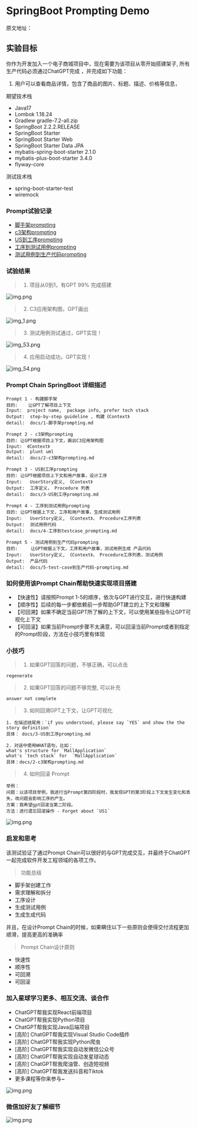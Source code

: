 # SpringBoot Prompting Demo

原文地址： 

## 实验目标

你作为开发加入一个电子商城项目中，现在需要为该项目从零开始搭建架子,
所有生产代码必须通过ChatGPT完成 ，并完成如下功能：

1. 用户可以查看商品详情，包含了商品的图片、标题、描述、价格等信息，

期望技术栈

* Java17
* Lombok 1.18.24
* Gradlew gradle-7.2-all.zip
* SpringBoot 2.2.2.RELEASE
* SpringBoot Starter
* SpringBoot Starter Web
* SpringBoot Starter Data JPA
* mybatis-spring-boot-starter 2.1.0
* mybatis-plus-boot-starter 3.4.0
* flyway-core

测试技术栈

* spring-boot-starter-test
* wiremock

### Prompt试验记录

* [脚手架prompting](docs/1-脚手架prompting.md)
* [c3架构prompting](docs/2-c3架构prompting.md)
* [US到工序prompting](docs/3-US到工序prompting.md)
* [工序到测试用例prompting](docs/4-工序到testcase_prompting.md)
* [测试用例到生产代码prompting](docs/5-test-case到生产代码-prompting.md)

### 试验结果

> 1. 项目从0到1，有GPT 99% 完成搭建

![img.png](img0.png)

> 2. C3应用架构图，GPT画出

![img_1.png](docs/img_1.png)

> 3. 测试用例测试通过，GPT实现！

![img_53.png](docs/img_53.png)

> 4. 应用启动成功，GPT实现！

![img_54.png](docs/img_54.png)

### Prompt Chain SpringBoot 详细描述

```text
Prompt 1 - 构建脚手架
目的:    让GPT了解项目上下文
Input:  project name,  package info, prefer tech stack
Output:  step-by-step guideline , 构建《Context》
detail:  docs/1-脚手架prompting.md
```

```text
Prompt 2 - c3架构prompting
目的: 让GPT根据项目上下文，画出C3应用架构图
Input:  《Context》
Output:  plunt uml
detail:  docs/2-c3架构prompting.md
```

```text
Prompt 3 - US到工序prompting
目的: 让GPT根据项目上下文和用户故事，设计工序
Input:   UserStory定义, 《Context》
Output:  工序定义， Procedure 列表
detail:  docs/3-US到工序prompting.md
```

```text
Prompt 4 - 工序到测试用例prompting
目的: 让GPT根据上下文，工序和用户故事，生成测试用例
Input:   UserStory定义, 《Context》， Procedure工序列表
Output:  测试用例代码
detail:  docs/4-工序到testcase_prompting.md
```

```text
Prompt 5 - 测试用例到生产代码prompting
目的:     让GPT根据上下文，工序和用户故事，测试用例生成 产品代码
Input:   UserStory定义, 《Context》， Procedure工序列表，测试用例
Output:  产品代码
detail:  docs/5-test-case到生产代码-prompting.md
```

### 如何使用该Prompt Chain帮助快速实现项目搭建

* 【快速性】请按照Prompt 1-5的顺序，依次与GPT进行交互，进行快速构建
* 【顺序性】后续的每一步都依赖前一步帮助GPT建立的上下文和理解
* 【可回溯】如果不确定当前GPT所了解的上下文，可以使用某些指令让GPT可视化上下文
* 【可回滚】如果当前Prompt步骤不太满意，可以回滚当前Prompt或者到指定的Prompt阶段，方法在小技巧里有体现

### 小技巧

> 1. 如果GPT回答的问题，不够正确，可以点击

```text
regenerate
```

> 2. 如果GPT回答的问题不够完整, 可以补充

```text
answer not complete
```

> 3. 如何回溯GPT上下文，让GPT可视化

```text
1. 在描述结尾用：`if you understood, please say `YES` and show the the story definition`   
具体： docs/3-US到工序prompting.md

2. 对话中使用WHAT语句，比如： 
what's structure for `MallApplication`
what's `tech stack` for  `MallApplication`
具体：docs/2-c3架构prompting.md
```

> 4. 如何回滚 Prompt

```text
举例： 
问题：以该项目举例，我进行当Prompt第四阶段时，我发现GPT的第3阶段上下文发生变化和丢失，改问题会影响工序的产生。
方案：我希望gpt回滚当第二阶段。
方法：进行遗忘回滚操作 - Forget about `US1`
```

![img.png](img.png)

### 启发和思考

该测试验证了通过Prompt Chain可以很好的与GPT完成交互，并最终于ChatGPT一起完成软件开发工程领域的各项工作。
> 功能总结
* 脚手架创建工作
* 需求理解和拆分
* 工序设计
* 生成测试用例
* 生成生成代码

并且，在设计Prompt Chain的时候，如果瞒住以下一些原则会使得交付流程更加顺滑，提高更高的准确率
> Prompt Chain设计原则

* 快速性
* 顺序性
* 可回溯
* 可回滚

### 加入星球学习更多、相互交流、谈合作

* ChatGPT帮我实现React前端项目
* ChatGPT帮我实现Python项目
* ChatGPT帮我实现Java后端项目
* [高阶] ChatGPT帮我实现Visual Studio Code插件
* [高阶] ChatGPT帮我实现Python爬虫
* [高阶] ChatGPT帮我实现自动发微信公众号
* [高阶] ChatGPT帮我实现自动发星球动态
* [高阶] ChatGPT帮我爬油管、创造短视频
* [高阶] ChatGPT帮我发送抖音和Tiktok
* 更多课程等你来参与~

![img.png](docs/xq.png)

### 微信加好友了解细节
![img.png](docs/contact.png)
